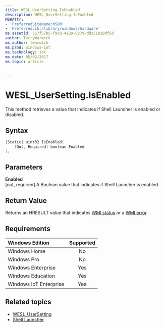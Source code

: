 ```yaml
---
title: WESL_UserSetting.IsEnabled
description: WESL_UserSetting.IsEnabled
MSHAttr:
- 'PreferredSiteName:MSDN'
- 'PreferredLib:/library/windows/hardware'
ms.assetid: 567f57b5-f9c8-4129-8279-dd351028df5d
author: TerryWarwick
ms.author: twarwick
ms.prod: windows-iot
ms.technology: iot
ms.date: 05/02/2017
ms.topic: article


---
```

# WESL_UserSetting.IsEnabled

This method retrieves a value that indicates if Shell Launcher is enabled or disabled.

## Syntax

```powershell
[Static] uint32 IsEnabled(
    [Out, Required] boolean Enabled
);
```

## Parameters

**Enabled**</br>\[out, required\] A Boolean value that indicates if Shell Launcher is enabled.

## Return Value

Returns an HRESULT value that indicates [WMI status](/windows/win32/wmisdk/wmi-non-error-constants) or a [WMI error](/windows/win32/wmisdk/wmi-error-constants).

## Requirements

| Windows Edition        | Supported |
|:-----------------------|:---------:|
| Windows Home           | No        |
| Windows Pro            | No        |
| Windows Enterprise     | Yes       |
| Windows Education      | Yes       |
| Windows IoT Enterprise | Yea       |

## Related topics

- [WESL_UserSetting](wesl-usersetting.md)
- [Shell Launcher](shell-launcher.md)
